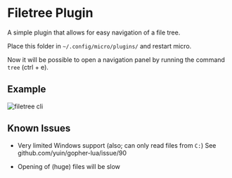 # Filetree Plugin

A simple plugin that allows for easy navigation of a file tree.

Place this folder in `~/.config/micro/plugins/` and restart micro.

Now it will be possible to open a navigation panel by running the command `tree` (ctrl + e).


## Example

![filetree cli](https://i.imgur.com/YdBtZx1.png "Filetree CLI")


## Known Issues

* Very limited Windows support (also; can only read files from `C:`)
  See github.com/yuin/gopher-lua/issue/90

* Opening of (huge) files will be slow
